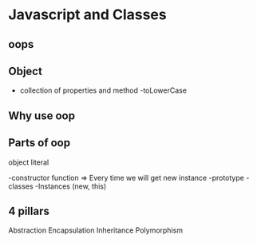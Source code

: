 # Javascript and Classes

## oops

## Object
- collection of properties and method
-toLowerCase

## Why use oop

## Parts of oop
object literal

-constructor function  => Every time we will get new instance 
-prototype
-classes
-Instances (new, this)

## 4 pillars
Abstraction 
Encapsulation 
Inheritance 
Polymorphism


<!-- Javascript defult Behavior is prototype
protyple inheritance 



 -->
